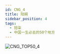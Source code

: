 ```yaml
---
id: CNG_4
title: 阳朔
sidebar_position: 4
tags:
  - 拾柒
  - 中国一生必去的50个地方
---
```

![CNG_TOP50_4](/img/love/CNG_TOP50/4.png)
